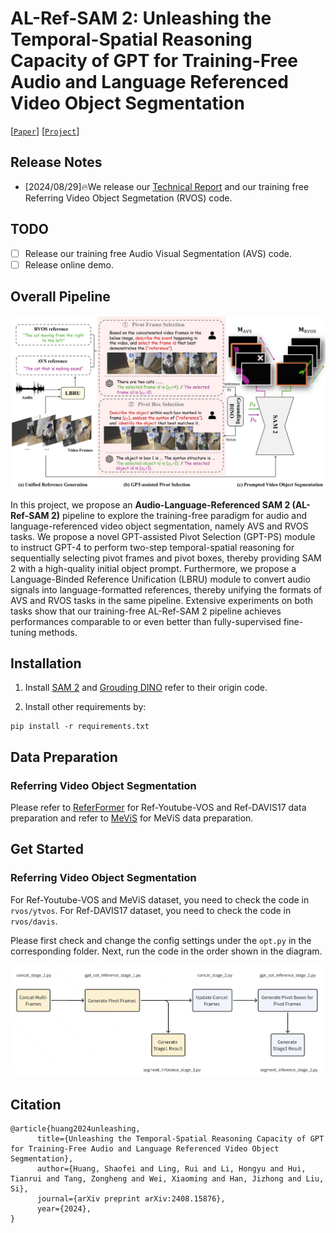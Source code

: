 # AL-Ref-SAM 2: Unleashing the Temporal-Spatial Reasoning Capacity of GPT for Training-Free Audio and Language Referenced Video Object Segmentation

[[`Paper`](https://arxiv.org/pdf/2408.15876)] [[`Project`](https://github.com/appletea233/AL-Ref-SAM2)] 


## Release Notes
*  [2024/08/29]🔥We release our [Technical Report](https://arxiv.org/pdf/2408.15876) and our training free Referring Video Object Segmetation (RVOS) code.

## TODO

* [ ] Release our training free Audio Visual Segmentation (AVS) code.
* [ ] Release online demo.

## Overall Pipeline

![AL-Ref-SAM 2 architecture](assets/pipeline.png?raw=true)



In this project, we propose an **Audio-Language-Referenced SAM 2 (AL-Ref-SAM 2)** pipeline to explore the training-free paradigm for audio and language-referenced video object segmentation, namely AVS and RVOS tasks.  We propose
a novel GPT-assisted Pivot Selection (GPT-PS) module to
instruct GPT-4 to perform two-step temporal-spatial reasoning for sequentially selecting pivot frames and pivot boxes,
thereby providing SAM 2 with a high-quality initial object
prompt. Furthermore, we propose a Language-Binded Reference Unification (LBRU) module to convert audio signals
into language-formatted references, thereby unifying the formats of AVS and RVOS tasks in the same pipeline. Extensive
experiments on both tasks show that our training-free AL-Ref-SAM 2 pipeline achieves performances comparable to
or even better than fully-supervised fine-tuning methods.


## Installation 

1. Install [SAM 2](https://github.com/facebookresearch/segment-anything-2) and [Grouding DINO](https://github.com/IDEA-Research/GroundingDINO) refer to their origin code.

2. Install other requirements by:
```
pip install -r requirements.txt
```

## Data Preparation

### Referring Video Object Segmentation

Please refer to [ReferFormer](https://github.com/wjn922/ReferFormer) for Ref-Youtube-VOS and Ref-DAVIS17 data preparation and refer to [MeViS](https://github.com/henghuiding/MeViS) for MeViS data preparation.

## Get Started

### Referring Video Object Segmentation

For Ref-Youtube-VOS and MeViS dataset, you need to check the code in `rvos/ytvos`. For Ref-DAVIS17 dataset, you need to check the code in `rvos/davis`.

Please first check and change the config settings under the `opt.py` in the corresponding folder. 
Next, run the code in the order shown in the diagram.

![code pipeline](assets/code_pipeline.png?raw=true)

## Citation
```
@article{huang2024unleashing,
      title={Unleashing the Temporal-Spatial Reasoning Capacity of GPT for Training-Free Audio and Language Referenced Video Object Segmentation}, 
      author={Huang, Shaofei and Ling, Rui and Li, Hongyu and Hui, Tianrui and Tang, Zongheng and Wei, Xiaoming and Han, Jizhong and Liu, Si},
      journal={arXiv preprint arXiv:2408.15876},
      year={2024},
}
```